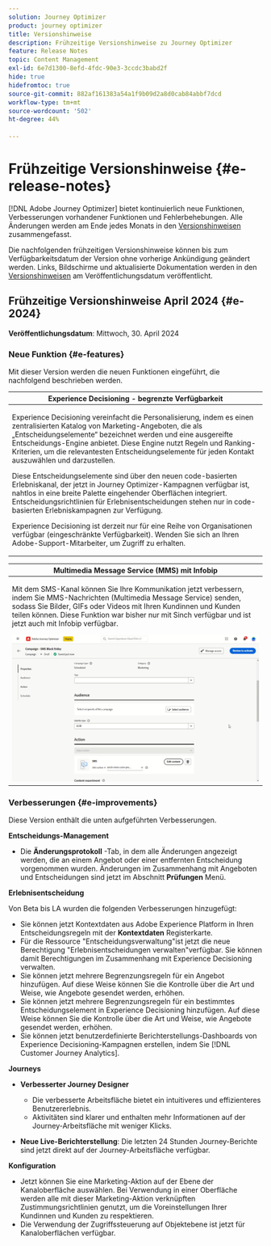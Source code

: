 ```yaml
---
solution: Journey Optimizer
product: journey optimizer
title: Versionshinweise
description: Frühzeitige Versionshinweise zu Journey Optimizer
feature: Release Notes
topic: Content Management
exl-id: 6e7d1300-8efd-4fdc-90e3-3ccdc3babd2f
hide: true
hidefromtoc: true
source-git-commit: 882af161383a54a1f9b09d2a8d0cab84abbf7dcd
workflow-type: tm+mt
source-wordcount: '502'
ht-degree: 44%

---
```


# Frühzeitige Versionshinweise {#e-release-notes}

[!DNL Adobe Journey Optimizer] bietet kontinuierlich neue Funktionen, Verbesserungen vorhandener Funktionen und Fehlerbehebungen. Alle Änderungen werden am Ende jedes Monats in den [Versionshinweisen](release-notes.md) zusammengefasst.

Die nachfolgenden frühzeitigen Versionshinweise können bis zum Verfügbarkeitsdatum der Version ohne vorherige Ankündigung geändert werden. Links, Bildschirme und aktualisierte Dokumentation werden in den [Versionshinweisen](release-notes.md) am Veröffentlichungsdatum veröffentlicht.

## Frühzeitige Versionshinweise April 2024 {#e-2024}

**Veröffentlichungsdatum**: Mittwoch, 30. April 2024

### Neue Funktion {#e-features}

Mit dieser Version werden die neuen Funktionen eingeführt, die nachfolgend beschrieben werden.

<!--table>
<thead>
<tr>
<th><strong>Business rules - Private Beta</strong><br/></th>
</tr>
</thead>
<tbody>
<tr>
<td>
<p>It is now possible to create and apply rule sets to your marketing communications.  </p>
</td>
</tr>
</tbody>
</table-->

<table>
<thead>
<tr>
<th><strong>Experience Decisioning - begrenzte Verfügbarkeit</strong><br/></th>
</tr>
</thead>
<tbody>
<tr>
<td>
<p>Experience Decisioning vereinfacht die Personalisierung, indem es einen zentralisierten Katalog von Marketing-Angeboten, die als „Entscheidungselemente“ bezeichnet werden und eine ausgereifte Entscheidungs-Engine anbietet. Diese Engine nutzt Regeln und Ranking-Kriterien, um die relevantesten Entscheidungselemente für jeden Kontakt auszuwählen und darzustellen.</p>
<p>Diese Entscheidungselemente sind über den neuen code-basierten Erlebniskanal, der jetzt in Journey Optimizer-Kampagnen verfügbar ist, nahtlos in eine breite Palette eingehender Oberflächen integriert. Entscheidungsrichtlinien für Erlebnisentscheidungen stehen nur in code-basierten Erlebniskampagnen zur Verfügung.</p>
<p>Experience Decisioning ist derzeit nur für eine Reihe von Organisationen verfügbar (eingeschränkte Verfügbarkeit). Wenden Sie sich an Ihren Adobe-Support-Mitarbeiter, um Zugriff zu erhalten.</p>
</td>
</tr>
</tbody>
</table>

<!--table>
<thead>
<tr>
<th><strong>Personalization - Local Lookups - Multi-Entity Support - Beta</strong><br/></th>
</tr>
</thead>
<tbody>
<tr>
<td>
<p>TBD</p>
</td>
</tr>
</tbody>
</table-->

<table>
<thead>
<tr>
<th><strong>Multimedia Message Service (MMS) mit Infobip</strong><br/></th>
</tr>
</thead>
<tbody>
<tr>
<td>
<p>Mit dem SMS-Kanal können Sie Ihre Kommunikation jetzt verbessern, indem Sie MMS-Nachrichten (Multimedia Message Service) senden, sodass Sie Bilder, GIFs oder Videos mit Ihren Kundinnen und Kunden teilen können. Diese Funktion war bisher nur mit Sinch verfügbar und ist jetzt auch mit Infobip verfügbar.</p>
<img src="assets/do-not-localize/mms.gif"/>
</td>
</tr>
</tbody>
</table>

<!-- table>
<thead>
<tr>
<th><strong>AI Assistant - Experience Variant Generation - Beta</strong><br/></th>
</tr>
</thead>
<tbody>
<tr>
<td>
<p>Once you have created and personalized your message, take your content to the next level with the AI assistant. You can now use the AI assistant to optimize your message's impact by experimenting with different main titles, and images. Each variant is managed as a unique Treatment, to measure and compare which title effectively generates more clicks.</p>
</td>
</tr>
</tbody>
</table-->

<!--table>
<thead>
<tr>
<th><strong>IP Warmup Workflow - LA</strong><br/></th>
</tr>
</thead>
<tbody>
<tr>
<td>
<p>You can now easily perform IP warmup workflows directly from the Journey Optimizer interface in a standardized and efficient way that follows the best practices for optimal deliverability.</p>
</td>
</tr>
</tbody>
</table-->

<!--table>
<thead>
<tr>
<th><strong>Email Surface Personalization - Private beta </strong><br/></th>
</tr>
</thead>
<tbody>
<tr>
<td>
<p>You can now define dynamic subdomains and personalized header parameters when creating email channel surfaces, for increased flexibility and control over your email settings.</p>
</td>
</tr>
</tbody>
</table-->

### Verbesserungen {#e-improvements}

Diese Version enthält die unten aufgeführten Verbesserungen.

<!--
* **Experience Decisioning + Code-based experiences (LA)**: You can now leverage the Experience decisioning feature to use decision items in your code-based campaigns. Note: The Code-based experience channel and Experience decisioning are not available for organizations that have purchased the Adobe Healthcare Shield and Privacy and Security Shield add-on offerings.
-->
<!--
* **Expression Fragments supported for Web and In-App**: Expression fragments are now available for the Web and In-app channels. 
-->


<!--
* **DULE for AJO Channel Surface**: It is now possible to apply a label on certain profile attributes to restrict their usage inside a channel surface through marketing actions.
-->


<!--
* **List-Unsubscribe updates**: Following on the recent Gmail and Yahoo announcements for bulk senders, Journey Optimizer supports the "post/1-click" List-Unsubscribe option. 
-->

**Entscheidungs-Management**

* Die **Änderungsprotokoll** -Tab, in dem alle Änderungen angezeigt werden, die an einem Angebot oder einer entfernten Entscheidung vorgenommen wurden. Änderungen im Zusammenhang mit Angeboten und Entscheidungen sind jetzt im Abschnitt **Prüfungen** Menü.

**Erlebnisentscheidung**

Von Beta bis LA wurden die folgenden Verbesserungen hinzugefügt:

* Sie können jetzt Kontextdaten aus Adobe Experience Platform in Ihren Entscheidungsregeln mit der **Kontextdaten** Registerkarte.
* Für die Ressource &quot;Entscheidungsverwaltung&quot;ist jetzt die neue Berechtigung &quot;Erlebnisentscheidungen verwalten&quot;verfügbar. Sie können damit Berechtigungen im Zusammenhang mit Experience Decisioning verwalten.
* Sie können jetzt mehrere Begrenzungsregeln für ein Angebot hinzufügen. Auf diese Weise können Sie die Kontrolle über die Art und Weise, wie Angebote gesendet werden, erhöhen.
* Sie können jetzt mehrere Begrenzungsregeln für ein bestimmtes Entscheidungselement in Experience Decisioning hinzufügen. Auf diese Weise können Sie die Kontrolle über die Art und Weise, wie Angebote gesendet werden, erhöhen.
* Sie können jetzt benutzerdefinierte Berichterstellungs-Dashboards von Experience Decisioning-Kampagnen erstellen, indem Sie [!DNL Customer Journey Analytics].

**Journeys**

* **Verbesserter Journey Designer**

   * Die verbesserte Arbeitsfläche bietet ein intuitiveres und effizienteres Benutzererlebnis.
   * Aktivitäten sind klarer und enthalten mehr Informationen auf der Journey-Arbeitsfläche mit weniger Klicks.

* **Neue Live-Berichterstellung**: Die letzten 24 Stunden Journey-Berichte sind jetzt direkt auf der Journey-Arbeitsfläche verfügbar.

**Konfiguration**

* Jetzt können Sie eine Marketing-Aktion auf der Ebene der Kanaloberfläche auswählen. Bei Verwendung in einer Oberfläche werden alle mit dieser Marketing-Aktion verknüpften Zustimmungsrichtlinien genutzt, um die Voreinstellungen Ihrer Kundinnen und Kunden zu respektieren.
* Die Verwendung der Zugriffssteuerung auf Objektebene ist jetzt für Kanaloberflächen verfügbar.

